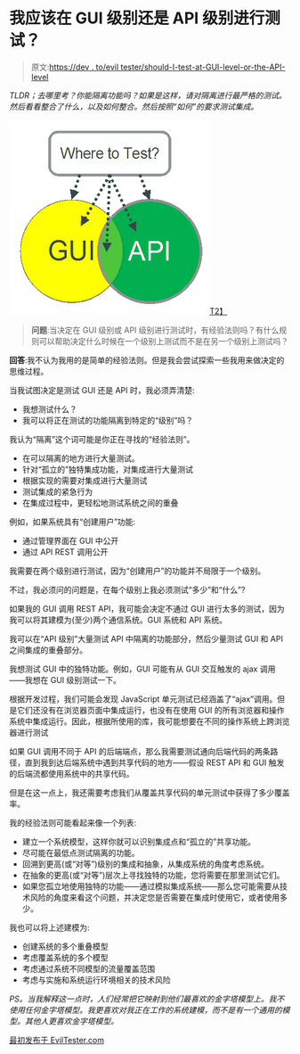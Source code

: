 # 我应该在 GUI 级别还是 API 级别进行测试？

> 原文:[https://dev . to/evil tester/should-I-test-at-GUI-level-or-the-API-level](https://dev.to/eviltester/should-i-test-at-the-gui-level-or-the-api-level)

*TLDR；去哪里考？你能隔离功能吗？如果是这样，请对隔离进行最严格的测试。然后看看整合了什么，以及如何整合。然后按照“如何”的要求测试集成。*

[![](img/a4968df829f7d7d4452e99d9bc7d3b3f.png)T2】](https://res.cloudinary.com/practicaldev/image/fetch/s--aUM5NKH2--/c_limit%2Cf_auto%2Cfl_progressive%2Cq_auto%2Cw_880/http://eviltester.cimg/blog/automating/where_to_test_levels_360x349.png)

> **问题**:当决定在 GUI 级别或 API 级别进行测试时，有经验法则吗？有什么规则可以帮助决定什么时候在一个级别上测试而不是在另一个级别上测试吗？

**回答**:我不认为我用的是简单的经验法则。但是我会尝试探索一些我用来做决定的思维过程。

当我试图决定是测试 GUI 还是 API 时，我必须弄清楚:

*   我想测试什么？
*   我可以将正在测试的功能隔离到特定的“级别”吗？

我认为“隔离”这个词可能是你正在寻找的“经验法则”。

*   在可以隔离的地方进行大量测试。
*   针对“孤立的”独特集成功能，对集成进行大量测试
*   根据实现的需要对集成进行大量测试
*   测试集成的紧急行为
*   在集成过程中，更轻松地测试系统之间的重叠

例如，如果系统具有“创建用户”功能:

*   通过管理界面在 GUI 中公开
*   通过 API REST 调用公开

我需要在两个级别进行测试，因为“创建用户”的功能并不局限于一个级别。

不过，我必须问的问题是，在每个级别上我必须测试“多少”和“什么”?

如果我的 GUI 调用 REST API，我可能会决定不通过 GUI 进行太多的测试，因为我可以将其建模为(至少)两个通信系统。GUI 系统和 API 系统。

我可以在“API 级别”大量测试 API 中隔离的功能部分，然后少量测试 GUI 和 API 之间集成的重叠部分。

我想测试 GUI 中的独特功能。例如，GUI 可能有从 GUI 交互触发的 ajax 调用——我想在 GUI 级别测试一下。

根据开发过程，我们可能会发现 JavaScript 单元测试已经涵盖了“ajax”调用。但是它们还没有在浏览器页面中集成运行，也没有在使用 GUI 的所有浏览器和操作系统中集成运行。因此，根据所使用的库，我可能想要在不同的操作系统上跨浏览器进行测试

如果 GUI 调用不同于 API 的后端端点，那么我需要测试通向后端代码的两条路径，直到我到达后端系统中遇到共享代码的地方——假设 REST API 和 GUI 触发的后端流都使用系统中的共享代码。

但是在这一点上，我还需要考虑我们从覆盖共享代码的单元测试中获得了多少覆盖率。

我的经验法则可能看起来像一个列表:

*   建立一个系统模型，这样你就可以识别集成点和“孤立的”共享功能。
*   尽可能在最低点测试隔离的功能。
*   回溯到更高(或“对等”)级别的集成和抽象，从集成系统的角度考虑系统。
*   在抽象的更高(或“对等”)层次上寻找独特的功能，您将需要在那里测试它们。
*   如果您孤立地使用独特的功能——通过模拟集成系统——那么您可能需要从技术风险的角度来看这个问题，并决定您是否需要在集成时使用它，或者使用多少。

我也可以将上述建模为:

*   创建系统的多个重叠模型
*   考虑覆盖系统的多个模型
*   考虑通过系统不同模型的流量覆盖范围
*   考虑与实施和系统运行环境相关的技术风险

*PS。当我解释这一点时，人们经常把它映射到他们最喜欢的金字塔模型上。我不使用任何金字塔模型。我更喜欢对我正在工作的系统建模，而不是有一个通用的模型。其他人更喜欢金字塔模型。*

[最初发布于 EvilTester.com](http://blog.eviltester.com/2017/02/should-i-test-at-gui-level-or-api-level.html)